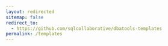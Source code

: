 ```yaml
---
layout: redirected
sitemap: false
redirect_to:
  - https://github.com/sqlcollaborative/dbatools-templates
permalink: /templates
---
```

